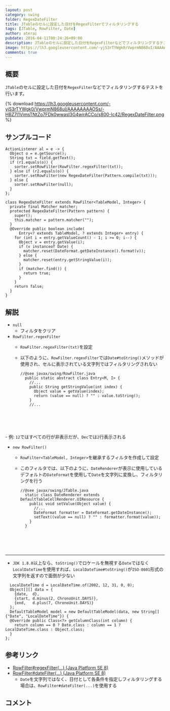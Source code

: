 ```yaml
---
layout: post
category: swing
folder: RegexDateFilter
title: JTableのセルに設定した日付をRegexFilterでフィルタリングする
tags: [JTable, RowFilter, Date]
author: aterai
pubdate: 2016-04-11T00:24:26+09:00
description: JTableのセルに設定した日付をRegexFilterなどでフィルタリングするテストを行います。
image: https://lh3.googleusercontent.com/-yjS3rTYWgk0/VwprmN868uI/AAAAAAAAOSs/-HBZ7l1VimsTNtZo7FDk0wwasI3G4wirACCo/s800-Ic42/RegexDateFilter.png
comments: true
---
```

## 概要
`JTable`のセルに設定した日付を`RegexFilter`などでフィルタリングするテストを行います。

{% download https://lh3.googleusercontent.com/-yjS3rTYWgk0/VwprmN868uI/AAAAAAAAOSs/-HBZ7l1VimsTNtZo7FDk0wwasI3G4wirACCo/s800-Ic42/RegexDateFilter.png %}

## サンプルコード
<pre class="prettyprint"><code>ActionListener al = e -&gt; {
  Object o = e.getSource();
  String txt = field.getText();
  if (r1.equals(o)) {
    sorter.setRowFilter(RowFilter.regexFilter(txt));
  } else if (r2.equals(o)) {
    sorter.setRowFilter(new RegexDateFilter(Pattern.compile(txt)));
  } else {
    sorter.setRowFilter(null);
  }
};

class RegexDateFilter extends RowFilter&lt;TableModel, Integer&gt; {
  private final Matcher matcher;
  protected RegexDateFilter(Pattern pattern) {
    super();
    this.matcher = pattern.matcher("");
  }
  @Override public boolean include(
      Entry&lt;? extends TableModel, ? extends Integer&gt; entry) {
    for (int i = entry.getValueCount() - 1; i &gt;= 0; i--) {
      Object v = entry.getValue(i);
      if (v instanceof Date) {
        matcher.reset(DateFormat.getDateInstance().format(v));
      } else {
        matcher.reset(entry.getStringValue(i));
      }
      if (matcher.find()) {
        return true;
      }
    }
    return false;
  }
}
</code></pre>

## 解説
- `null`
    - フィルタをクリア
- `RowFilter.regexFilter`
    - `RowFilter.regexFilter(txt)`を設定
    - 以下のように、`RowFilter.regexFilter`では`Date#toString()`メソッドが使用され、セルに表示されている文字列ではフィルタリングされない
        
        <pre class="prettyprint"><code>//@see javax/swing/RowFilter.java
        public static abstract class Entry&lt;M, I&gt; {
          //...
          public String getStringValue(int index) {
            Object value = getValue(index);
            return (value == null) ? "" : value.toString();
          }
          //...
</code></pre>
    - 例: `12`ではすべての行が非表示だが、`Dec`では`2`行表示される
- `new RowFilter()`
    - `RowFilter<TableModel, Integer>`を継承するフィルタを作成して設定
    - このフィルタでは、以下のように、`DateRenderer`が表示に使用しているデフォルトの`DateFormat`を使用して`Date`を文字列に変換し、フィルタリングを行う
        
        <pre class="prettyprint"><code>//@see javax/swing/JTable.java
        static class DateRenderer extends DefaultTableCellRenderer.UIResource {
          public void setValue(Object value) {
            //...
            DateFormat formatter = DateFormat.getDateInstance();
            setText((value == null) ? "" : formatter.format(value));
          }
        }
</code></pre>

<!-- dummy comment line for breaking list -->
- - - -
- `JDK 1.8.0`以上なら、`toString()`でロケールを無視する`Date`ではなく`LocalDateTime`を使用すれば、`LocalDateTime#toString()`が`ISO-8601`形式の文字列を返すので面倒が少ない

<!-- dummy comment line for breaking list -->

<pre class="prettyprint"><code>  LocalDateTime d = LocalDateTime.of(2002, 12, 31, 0, 0);
  Object[][] data = {
    {date,  d},
    {start, d.minus(2, ChronoUnit.DAYS)},
    {end,   d.plus(7, ChronoUnit.DAYS)}
  };
  DefaultTableModel model = new DefaultTableModel(data, new String[] {"Date", "LocalDateTime"}) {
  @Override public Class&lt;?&gt; getColumnClass(int column) {
    return column == 0 ? Date.class : column == 1 ? LocalDateTime.class : Object.class;
  }
};
</code></pre>

## 参考リンク
- [RowFilter#regexFilter(...) (Java Platform SE 8)](https://docs.oracle.com/javase/jp/8/docs/api/javax/swing/RowFilter.html#regexFilter-java.lang.String-int...-)
- [RowFilter#dateFilter(...) (Java Platform SE 8)](https://docs.oracle.com/javase/jp/8/docs/api/javax/swing/RowFilter.html#dateFilter-javax.swing.RowFilter.ComparisonType-java.util.Date-int...-)
    - `Date`を文字列ではなく、日付として各条件を指定しフィルタリングする場合は、`RowFilter#dateFilter(...)`を使用する

<!-- dummy comment line for breaking list -->

## コメント
